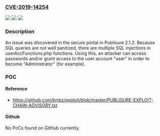 ### [CVE-2019-14254](https://cve.mitre.org/cgi-bin/cvename.cgi?name=CVE-2019-14254)
![](https://img.shields.io/static/v1?label=Product&message=n%2Fa&color=blue)
![](https://img.shields.io/static/v1?label=Version&message=n%2Fa&color=blue)
![](https://img.shields.io/static/v1?label=Vulnerability&message=n%2Fa&color=brighgreen)

### Description

An issue was discovered in the secure portal in Publisure 2.1.2. Because SQL queries are not well sanitized, there are multiple SQL injections in userAccFunctions.php functions. Using this, an attacker can access passwords and/or grant access to the user account "user" in order to become "Administrator" (for example).

### POC

#### Reference
- https://github.com/kmkz/exploit/blob/master/PUBLISURE-EXPLOIT-CHAIN-ADVISORY.txt

#### Github
No PoCs found on GitHub currently.

